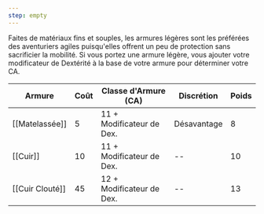 ```yaml
---
step: empty
---
```

Faites de matériaux fins et souples, les armures légères sont les préférées des aventuriers agiles puisqu'elles offrent un peu de protection sans sacrificier la mobilité. Si vous portez une armure légère, vous ajouter votre modificateur de Dextérité à la base de votre armure pour déterminer votre CA.

| Armure          | Coût | Classe d'Armure (CA)      | Discrétion  | Poids |
| --------------- | ---- | ------------------------- | ----------- | ----- |
| [[Matelassée]]  | 5    | 11 + Modificateur de Dex. | Désavantage | 8     |
| [[Cuir]]        | 10   | 11 + Modificateur de Dex. | --          | 10    |
| [[Cuir Clouté]] | 45   | 12 + Modificateur de Dex. | --          | 13    |

